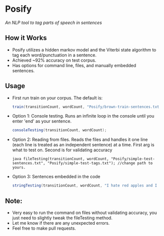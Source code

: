 # Posify
*An NLP tool to tag parts of speech in sentences*

## How it Works
+ Posify utilizes a hidden markov model and the Viterbi state algorithm to tag each word/punctuation in a sentence.
+ Achieved ~92% accuracy on test corpus.
+ Has options for command line, files, and manually embedded sentences.

## Usage
+ First run train on your corpus. The default is:
  ```java
  train(transitionCount, wordCount, "Posify/brown-train-sentences.txt", "Posify/brown-train-tags.txt"); //may need to change path depending on file structure
  ```
+ Option 1: Console testing. Runs an infinite loop in the console until you enter 'end' as your sentence.
  ```java
  consoleTesting(transitionCount, wordCount);
  ```
+ Option 2: Reading from files. Reads the files and handles it one line (each line is treated as an independent sentence) at a time. First arg is what to test on. Second is for validating accuracy
  ```
  java fileTesting(transitionCount, wordCount, "Posify/simple-test-sentences.txt", "Posify/simple-test-tags.txt"); //change path to yours.
  ```
+ Option 3: Sentences embedded in the code
  ```java
  stringTesting(transitionCount, wordCount, "I hate red apples and I cannot lie .");
  ```

## Note:
+ Very easy to run the command on files without validating accuracy, you just need to slightly tweak the fileTesting method.
+ Let me know if there are any unexpected errors.
+ Feel free to make pull requests.

